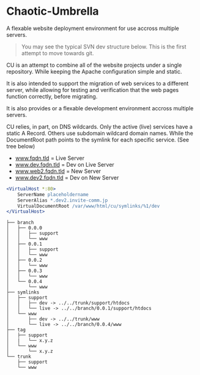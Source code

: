 # Chaotic-Umbrella
A flexable website deployment environment for use accross multiple servers.

> You may see the typical SVN dev structure below.
> This is the first attempt to move towards git.

CU is an attempt to combine all of the website projects under
a single repository.  While keeping the Apache configuration
simple and static.

It is also intended to support the migration of web services
to a different server, while allowing for testing and 
verification that the web pages function correctly, before
migrating.

It is also provides or a flexable development environment
accross multiple servers.

CU relies, in part, on DNS wildcards.  Only the active (live)
services have a static A Record.  Others use subdomain wildcard
domain names.  While the DocumentRoot path points to the symlink
for each specific service.  (See tree below)

* www.fqdn.tld 	= Live Server
* www.dev.fqdn.tld 	= Dev on Live Server 
* www.web2.fqdn.tld	= New Server
* www.dev2.fqdn.tld	= Dev on New Server

```apache
<VirtualHost *:80>
    ServerName placeholdername
    ServerAlias *.dev2.invite-comm.jp
    VirtualDocumentRoot /var/www/html/cu/symlinks/%1/dev
</VirtualHost>
```

```
├── branch
│   ├── 0.0.0
│   │   ├── support
│   │   └── www
│   ├── 0.0.1
│   │   ├── support
│   │   └── www
│   ├── 0.0.2
│   │   └── www
│   ├── 0.0.3
│   │   └── www
│   └── 0.0.4
│       └── www
├── symlinks
│   ├── support
│   │   ├── dev -> ../../trunk/support/htdocs
│   │   └── live -> ../../branch/0.0.1/support/htdocs
│   └── www
│       ├── dev -> ../../trunk/www
│       └── live -> ../../branch/0.0.4/www
├── tag
│   ├── support
│   |   └── x.y.z
│   └── www
│       └── x.y.z
└── trunk
    ├── support
    └── www
   ```
